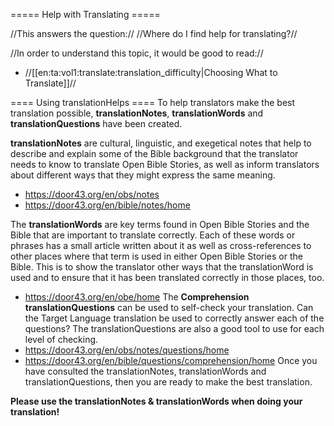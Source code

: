===== Help with Translating =====

//This answers the question:// //Where do I find help for translating?//

//In order to understand this topic, it would be good to read://
  * //[[en:ta:vol1:translate:translation_difficulty|Choosing What to Translate]]//

==== Using translationHelps ====
To help translators make the best translation possible, **translationNotes**, **translationWords**  and **translationQuestions**  have been created.

**translationNotes**  are cultural, linguistic, and exegetical notes that help to describe and explain some of the Bible background that the translator needs to know to translate Open Bible Stories, as well as inform translators about different ways that they might express the same meaning.

  * https://door43.org/en/obs/notes
  * https://door43.org/en/bible/notes/home

The **translationWords**  are key terms found in Open Bible Stories and the Bible that are important to translate correctly. Each of these words or phrases has a small article written about it as well as cross-references to other places where that term is used in either Open Bible Stories or the Bible. This is to show the translator other ways that the translationWord is used and to ensure that it has been translated correctly in those places, too.
  * https://door43.org/en/obe/home
The **Comprehension translationQuestions**  can be used to self-check your translation. Can the Target Language translation be used to correctly answer each of the questions? The translationQuestions are also a good tool to use for each level of checking.
  * https://door43.org/en/obs/notes/questions/home
  * https://door43.org/en/bible/questions/comprehension/home
Once you have consulted the translationNotes, translationWords and translationQuestions, then you are ready to make the best translation.

**Please use the translationNotes & translationWords when doing your translation!**

